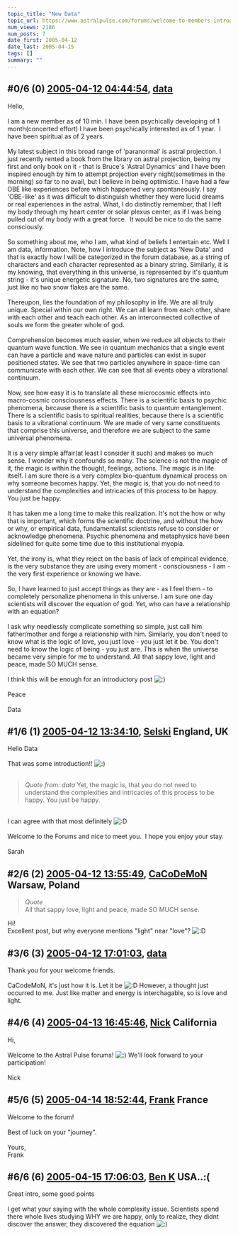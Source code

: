 ```yaml
---
topic_title: "New Data"
topic_url: https://www.astralpulse.com/forums/welcome-to-members-introductions!/new-data
num_views: 2186
num_posts: 7
date_first: 2005-04-12
date_last: 2005-04-15
tags: []
summary: ""
---
```


## \#0/6 (0) [2005-04-12 04:44:54](https://www.astralpulse.com/forums/index.php?msg=159923), [data](https://www.astralpulse.com/forums/profile/?u=8831)  ##
<section>
Hello,
<br>
<br>
I am a new member as of 10 min. I have been psychically developing of 1 month(concerted effort) I have been psychically interested as of 1 year.  I have been spiritual as of 2 years.
<br>
<br>
My latest subject in this broad range of 'paranormal' is astral projection. I just recently rented a book from the library on astral projection, being my first and only book on it - that is Bruce's 'Astral Dynamics' and I have been inspired enough by him to attempt projection every night(sometimes in the morning) so far to no avail, but I believe in being optimistic. I have had a few OBE like experiences before which happened very spontaneously. I say 'OBE-like' as it was difficult to distinguish whether they were lucid dreams or real experiences in the astral. What, I do distinctly remember, that I left my body through my heart center or solar plexus center, as if I was being pulled out of my body with a great force.  It would be nice to do the same consciously.
<br>
<br>
So something about me, who I am, what kind of beliefs I entertain etc. Well I am data, information. Note, how I introduce the subject as 'New Data' and that is exactly how I will be categorized in the forum database, as a string of characters and each character represented as a binary string. Similarly, it is my knowing, that everything in this universe, is represented by it's quantum string - it's unique energetic signature. No, two signatures are the same, just like no two snow flakes are the same.
<br>
<br>
Thereupon, lies the foundation of my philosophy in life. We are all truly unique. Special within our own right. We can all learn from each other, share with each other and teach each other. As an interconnected collective of souls we form the greater whole of god.
<br>
<br>
Comprehension becomes much easier, when we reduce all objects to their quantum wave function. We see in quantum mechanics that a single event can have a particle and wave nature and particles can exist in super positioned states. We see that two particles anywhere in space-time can communicate with each other. We can see that all events obey a vibrational continuum.
<br>
<br>
Now, see how easy it is to translate all these microcosmic effects into macro-cosmic consciousness effects. There is a scientific basis to psychic phenomena, because there is a scientific basis to quantum entanglement. There is a scientific basis to spiritual realities, because there is a scientific basis to a vibrational continuum. We are made of very same constituents that comprise this universe, and therefore we are subject to the same universal phenomena.
<br>
<br>
It is a very simple affair(at least I consider it such) and makes so much sense. I wonder why it confounds so many. The science is not the magic of it, the magic is within the thought, feelings, actions. The magic is in life itself. I am sure there is a very complex bio-quantum dynamical process on why someone becomes happy. Yet, the magic is, that you do not need to understand the complexities and intricacies of this process to be happy. You just be happy.
<br>
<br>
It has taken me a long time to make this realization. It's not the how or why that is important, which forms the scientific doctrine, and without the how or why, or empirical data, fundamentalist scientists refuse to consider or acknowledge phenomena. Psychic phenomena and metaphysics have been sidelined for quite some time due to this institutional myopia.
<br>
<br>
Yet, the irony is, what they reject on the basis of lack of empirical evidence, is the very substance they are using every moment - consciousness - I am - the very first experience or knowing we have.
<br>
<br>
So, I have learned to just accept things as they are - as I feel them - to completely personalize phenomena in this universe. I am sure one day scientists will discover the equation of god. Yet, who can have a relationship with an equation?
<br>
<br>
I ask why needlessly complicate something so simple, just call him father/mother and forge a relationship with him. Similarly, you don't need to know what is the logic of love, you just love - you just let it be. You don't need to know the logic of being - you just are. This is when the universe became very simple for me to understand. All that sappy love, light and peace, made SO MUCH sense.
<br>
<br>
I think this will be enough for an introductory post
<img alt=":)" class="smiley" src="https://www.astralpulse.com/forums/Smileys/fugue/smiley.png" title="Smiley"/>
<br>
<br>
Peace
<br>
<br>
Data
</section>

## \#1/6 (1) [2005-04-12 13:34:10](https://www.astralpulse.com/forums/index.php?msg=159974), [Selski](https://www.astralpulse.com/forums/profile/?u=6012) England, UK ##
<section>
Hello Data
<br>
<br>
That was some introduction!!
<img alt=":)" class="smiley" src="https://www.astralpulse.com/forums/Smileys/fugue/smiley.png" title="Smiley"/>
<br>
<br>
<blockquote class="bbc_standard_quote">
 <cite>
  Quote from: data
 </cite>
 Yet, the magic is, that you do not need to understand the complexities and intricacies of this process to be happy. You just be happy.
 <br>
</blockquote>
<br>
I can agree with that most definitely
<img alt=":D" class="smiley" src="https://www.astralpulse.com/forums/Smileys/fugue/cheesy.png" title="Cheesy"/>
<br>
<br>
Welcome to the Forums and nice to meet you.  I hope you enjoy your stay.
<br>
<br>
Sarah
</section>

## \#2/6 (2) [2005-04-12 13:55:49](https://www.astralpulse.com/forums/index.php?msg=159980), [CaCoDeMoN](https://www.astralpulse.com/forums/profile/?u=4798) Warsaw, Poland ##
<section>
<blockquote class="bbc_standard_quote">
 <cite>
  Quote
 </cite>
 <br>
 All that sappy love, light and peace, made SO MUCH sense.
 <br>
</blockquote>
Hi!
<br>
Excellent post, but why everyone mentions "light" near "love"?
<img alt=":D" class="smiley" src="https://www.astralpulse.com/forums/Smileys/fugue/cheesy.png" title="Cheesy"/>
</section>

## \#3/6 (3) [2005-04-12 17:01:03](https://www.astralpulse.com/forums/index.php?msg=160001), [data](https://www.astralpulse.com/forums/profile/?u=8831)  ##
<section>
Thank you for your welcome friends.
<br>
<br>
CaCodeMoN, it's just how it is. Let it be
<img alt=":D" class="smiley" src="https://www.astralpulse.com/forums/Smileys/fugue/cheesy.png" title="Cheesy"/>
However, a thought just occurred to me. Just like matter and energy is interchagable, so is love and light.
</section>

## \#4/6 (4) [2005-04-13 16:45:46](https://www.astralpulse.com/forums/index.php?msg=160132), [Nick](https://www.astralpulse.com/forums/profile/?u=2080) California ##
<section>
Hi,
<br>
<br>
Welcome to the Astral Pulse forums!
<img alt=":)" class="smiley" src="https://www.astralpulse.com/forums/Smileys/fugue/smiley.png" title="Smiley"/>
We'll look forward to your participation!
<br>
<br>
Nick
</section>

## \#5/6 (5) [2005-04-14 18:52:44](https://www.astralpulse.com/forums/index.php?msg=160328), [Frank](https://www.astralpulse.com/forums/profile/?u=359) France ##
<section>
Welcome to the forum!
<br>
<br>
Best of luck on your "journey".
<br>
<br>
Yours,
<br>
Frank
</section>

## \#6/6 (6) [2005-04-15 17:06:03](https://www.astralpulse.com/forums/index.php?msg=160472), [Ben K](https://www.astralpulse.com/forums/profile/?u=8796) USA..:( ##
<section>
Great intro, some good points
<br>
<br>
I get what your saying with the whole complexity issue. Scientists spend there whole lives studying WHY we are happy, only to realize, they didnt discover the answer, they discovered the equation
<img alt=":)" class="smiley" src="https://www.astralpulse.com/forums/Smileys/fugue/smiley.png" title="Smiley"/>
</section>